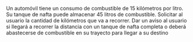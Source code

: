 Un automóvil tiene un consumo de combustible de 15 kilómetros por litro.
Su tanque de nafta puede almacenar 45 litros de combustible.
Solicitar al usuario la cantidad de kilómetros que va a recorrer.
Dar un aviso al usuario si llegará a recorrer la distancia con un tanque de nafta completa 
o deberá abastecerse de combustible en su trayecto para llegar a su destino
